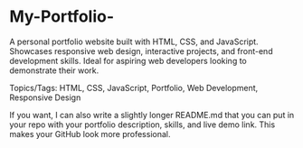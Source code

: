 # My-Portfolio-
A personal portfolio website built with HTML, CSS, and JavaScript. Showcases responsive web design, interactive projects, and front-end development skills. Ideal for aspiring web developers looking to demonstrate their work.

Topics/Tags: HTML, CSS, JavaScript, Portfolio, Web Development, Responsive Design

If you want, I can also write a slightly longer README.md that you can put in your repo with your portfolio description, skills, and live demo link. This makes your GitHub look more professional.
